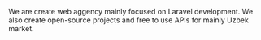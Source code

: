 We are create web aggency mainly focused on Laravel development. We also create open-source projects and free to use APIs for mainly Uzbek market.

